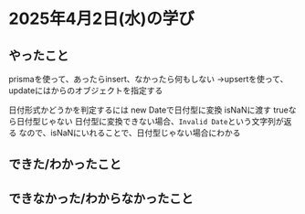 # 2025年4月2日(水)の学び
## やったこと
prismaを使って、あったらinsert、なかったら何もしない
→upsertを使って、updateにはからのオブジェクトを指定する

日付形式かどうかを判定するには
new Dateで日付型に変換
isNaNに渡す
trueなら日付型じゃない
日付型に変換できない場合、`Invalid Date`という文字列が返る
なので、isNaNにいれることで、日付型じゃない場合にわかる

## できた/わかったこと

## できなかった/わからなかったこと
